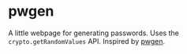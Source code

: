pwgen
=====

A little webpage for generating passwords. Uses the `crypto.getRandomValues` API. Inspired by [pwgen](https://pwgen.sourceforge.io/).
